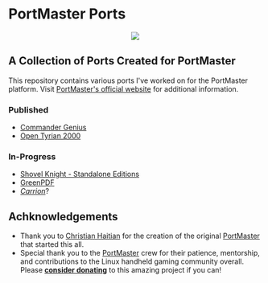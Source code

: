 # PortMaster Ports

<div align='center'><img src="https://raw.githubusercontent.com/PortsMaster/PortMaster-Website/main/logo.svg"></div>

## A Collection of Ports Created for PortMaster

This repository contains various ports I've worked on for the PortMaster platform. Visit [PortMaster's official website](https://portmaster.games) for additional information.
 
### Published
* [Commander Genius](https://github.com/t0b10-r3tr0/PortMaster-Ports/tree/main/CommanderGenius)
* [Open Tyrian 2000](https://github.com/t0b10-r3tr0/PortMaster-Ports/tree/main/OpenTyrian2000)

### In-Progress
* [Shovel Knight - Standalone Editions](https://github.com/t0b10-r3tr0/PortMaster-Ports/tree/main/ShovelKnight-SE)
* [GreenPDF](https://github.com/t0b10-r3tr0/PortMaster-Ports/tree/main/GreenPDF)
* [*Carrion*](https://github.com/t0b10-r3tr0/PortMaster-Ports/tree/main/Carrion)?


## Achknowledgements
* Thank you to [Christian Haitian](https://github.com/christianhaitian) for the creation of the original [PortMaster](https://github.com/christianhaitian/PortMaster) that started this all.
* Special thank you to the [PortMaster](https://portmaster.games) crew for their patience, mentorship, and contributions to the Linux handheld gaming community overall. Please [**consider donating**](https://opencollective.com/portmaster) to this amazing project if you can!
